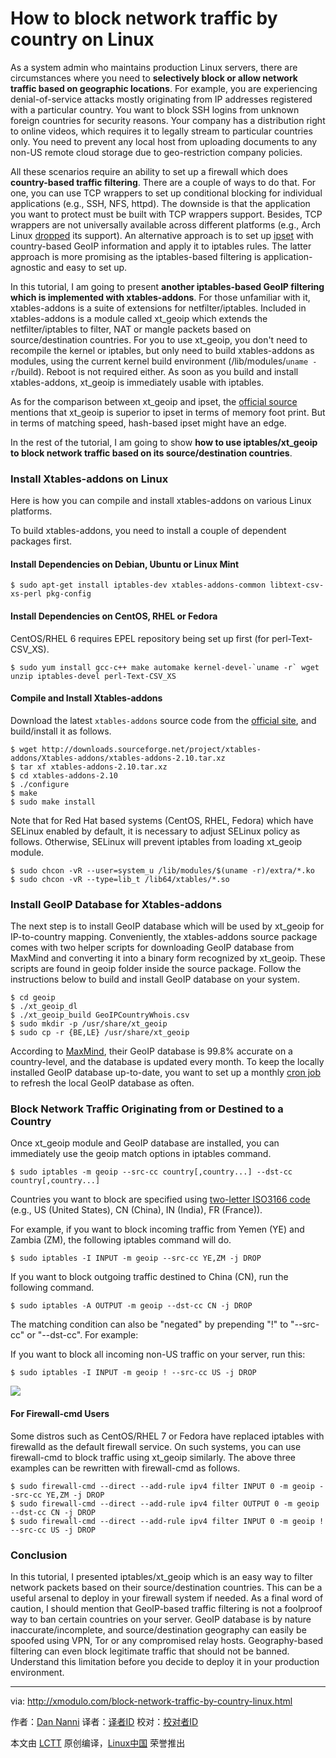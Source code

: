 How to block network traffic by country on Linux
================================================================================
As a system admin who maintains production Linux servers, there are circumstances where you need to **selectively block or allow network traffic based on geographic locations**. For example, you are experiencing denial-of-service attacks mostly originating from IP addresses registered with a particular country. You want to block SSH logins from unknown foreign countries for security reasons. Your company has a distribution right to online videos, which requires it to legally stream to particular countries only. You need to prevent any local host from uploading documents to any non-US remote cloud storage due to geo-restriction company policies.

All these scenarios require an ability to set up a firewall which does **country-based traffic filtering**. There are a couple of ways to do that. For one, you can use TCP wrappers to set up conditional blocking for individual applications (e.g., SSH, NFS, httpd). The downside is that the application you want to protect must be built with TCP wrappers support. Besides, TCP wrappers are not universally available across different platforms (e.g., Arch Linux [dropped][2] its support). An alternative approach is to set up [ipset][3] with country-based GeoIP information and apply it to iptables rules. The latter approach is more promising as the iptables-based filtering is application-agnostic and easy to set up.

In this tutorial, I am going to present **another iptables-based GeoIP filtering which is implemented with xtables-addons**. For those unfamiliar with it, xtables-addons is a suite of extensions for netfilter/iptables. Included in xtables-addons is a module called xt_geoip which extends the netfilter/iptables to filter, NAT or mangle packets based on source/destination countries. For you to use xt_geoip, you don't need to recompile the kernel or iptables, but only need to build xtables-addons as modules, using the current kernel build environment (/lib/modules/`uname -r`/build). Reboot is not required either. As soon as you build and install xtables-addons, xt_geoip is immediately usable with iptables.

As for the comparison between xt_geoip and ipset, the [official source][3] mentions that xt_geoip is superior to ipset in terms of memory foot print. But in terms of matching speed, hash-based ipset might have an edge.

In the rest of the tutorial, I am going to show **how to use iptables/xt_geoip to block network traffic based on its source/destination countries**.

### Install Xtables-addons on Linux ###

Here is how you can compile and install xtables-addons on various Linux platforms.

To build xtables-addons, you need to install a couple of dependent packages first.

#### Install Dependencies on Debian, Ubuntu or Linux Mint ####

    $ sudo apt-get install iptables-dev xtables-addons-common libtext-csv-xs-perl pkg-config

#### Install Dependencies on CentOS, RHEL or Fedora ####

CentOS/RHEL 6 requires EPEL repository being set up first (for perl-Text-CSV_XS).

    $ sudo yum install gcc-c++ make automake kernel-devel-`uname -r` wget unzip iptables-devel perl-Text-CSV_XS

#### Compile and Install Xtables-addons ####

Download the latest `xtables-addons` source code from the [official site][4], and build/install it as follows.

    $ wget http://downloads.sourceforge.net/project/xtables-addons/Xtables-addons/xtables-addons-2.10.tar.xz
    $ tar xf xtables-addons-2.10.tar.xz
    $ cd xtables-addons-2.10
    $ ./configure
    $ make
    $ sudo make install

Note that for Red Hat based systems (CentOS, RHEL, Fedora) which have SELinux enabled by default, it is necessary to adjust SELinux policy as follows. Otherwise, SELinux will prevent iptables from loading xt_geoip module.

    $ sudo chcon -vR --user=system_u /lib/modules/$(uname -r)/extra/*.ko
    $ sudo chcon -vR --type=lib_t /lib64/xtables/*.so

### Install GeoIP Database for Xtables-addons ###

The next step is to install GeoIP database which will be used by xt_geoip for IP-to-country mapping. Conveniently, the xtables-addons source package comes with two helper scripts for downloading GeoIP database from MaxMind and converting it into a binary form recognized by xt_geoip. These scripts are found in geoip folder inside the source package. Follow the instructions below to build and install GeoIP database on your system.

    $ cd geoip
    $ ./xt_geoip_dl
    $ ./xt_geoip_build GeoIPCountryWhois.csv
    $ sudo mkdir -p /usr/share/xt_geoip
    $ sudo cp -r {BE,LE} /usr/share/xt_geoip

According to [MaxMind][5], their GeoIP database is 99.8% accurate on a country-level, and the database is updated every month. To keep the locally installed GeoIP database up-to-date, you want to set up a monthly [cron job][6] to refresh the local GeoIP database as often.

### Block Network Traffic Originating from or Destined to a Country ###

Once xt_geoip module and GeoIP database are installed, you can immediately use the geoip match options in iptables command.

    $ sudo iptables -m geoip --src-cc country[,country...] --dst-cc country[,country...]

Countries you want to block are specified using [two-letter ISO3166 code][7] (e.g., US (United States), CN (China), IN (India), FR (France)).

For example, if you want to block incoming traffic from Yemen (YE) and Zambia (ZM), the following iptables command will do.

    $ sudo iptables -I INPUT -m geoip --src-cc YE,ZM -j DROP

If you want to block outgoing traffic destined to China (CN), run the following command.

    $ sudo iptables -A OUTPUT -m geoip --dst-cc CN -j DROP

The matching condition can also be "negated" by prepending "!" to "--src-cc" or "--dst-cc". For example:

If you want to block all incoming non-US traffic on your server, run this:

    $ sudo iptables -I INPUT -m geoip ! --src-cc US -j DROP

![](https://c2.staticflickr.com/6/5654/23665427845_050241b03f_c.jpg)

#### For Firewall-cmd Users ####

Some distros such as CentOS/RHEL 7 or Fedora have replaced iptables with firewalld as the default firewall service. On such systems, you can use firewall-cmd to block traffic using xt_geoip similarly. The above three examples can be rewritten with firewall-cmd as follows.

    $ sudo firewall-cmd --direct --add-rule ipv4 filter INPUT 0 -m geoip --src-cc YE,ZM -j DROP
    $ sudo firewall-cmd --direct --add-rule ipv4 filter OUTPUT 0 -m geoip --dst-cc CN -j DROP
    $ sudo firewall-cmd --direct --add-rule ipv4 filter INPUT 0 -m geoip ! --src-cc US -j DROP

### Conclusion ###

In this tutorial, I presented iptables/xt_geoip which is an easy way to filter network packets based on their source/destination countries. This can be a useful arsenal to deploy in your firewall system if needed. As a final word of caution, I should mention that GeoIP-based traffic filtering is not a foolproof way to ban certain countries on your server. GeoIP database is by nature inaccurate/incomplete, and source/destination geography can easily be spoofed using VPN, Tor or any compromised relay hosts. Geography-based filtering can even block legitimate traffic that should not be banned. Understand this limitation before you decide to deploy it in your production environment.

--------------------------------------------------------------------------------

via: http://xmodulo.com/block-network-traffic-by-country-linux.html

作者：[Dan Nanni][a]
译者：[译者ID](https://github.com/译者ID)
校对：[校对者ID](https://github.com/校对者ID)

本文由 [LCTT](https://github.com/LCTT/TranslateProject) 原创编译，[Linux中国](https://linux.cn/) 荣誉推出

[a]:http://xmodulo.com/author/nanni
[1]:https://www.archlinux.org/news/dropping-tcp_wrappers-support/
[2]:http://xmodulo.com/block-unwanted-ip-addresses-linux.html
[3]:http://xtables-addons.sourceforge.net/geoip.php
[4]:http://xtables-addons.sourceforge.net/
[5]:https://support.maxmind.com/geoip-faq/geoip2-and-geoip-legacy-databases/how-accurate-are-your-geoip2-and-geoip-legacy-databases/
[6]:http://ask.xmodulo.com/add-cron-job-linux.html
[7]:https://en.wikipedia.org/wiki/ISO_3166-1